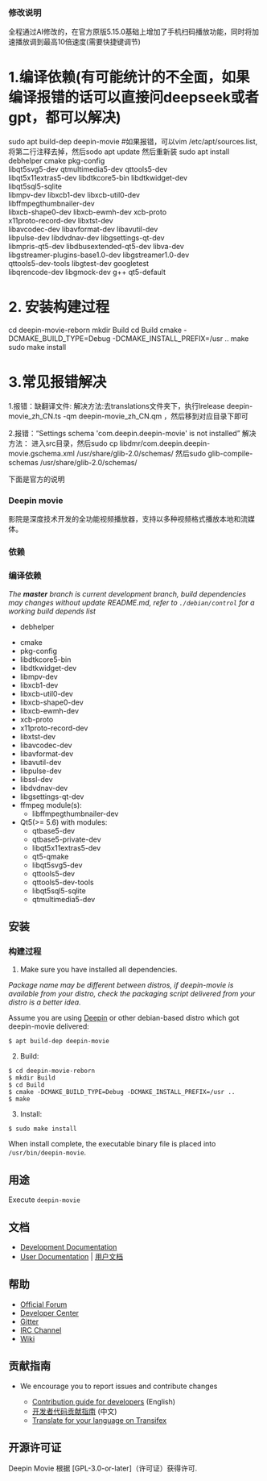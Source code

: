 ### 修改说明
全程通过AI修改的，在官方原版5.15.0基础上增加了手机扫码播放功能，同时将加速播放调到最高10倍速度(需要快捷键调节)
# 1.编译依赖(有可能统计的不全面，如果编译报错的话可以直接问deepseek或者gpt，都可以解决)
sudo apt build-dep deepin-movie #如果报错，可以vim /etc/apt/sources.list,将第二行注释去掉，然后sodo apt update 然后重新装
sudo apt install debhelper   cmake   pkg-config   \
                libqt5svg5-dev   qtmultimedia5-dev   qttools5-dev  \
                libqt5x11extras5-dev   libdtkcore5-bin   libdtkwidget-dev  \
                libqt5sql5-sqlite  \
                libmpv-dev   libxcb1-dev   libxcb-util0-dev  \
                libffmpegthumbnailer-dev  \
                libxcb-shape0-dev  libxcb-ewmh-dev   xcb-proto  \
                x11proto-record-dev   libxtst-dev  \
                libavcodec-dev   libavformat-dev  libavutil-dev  \
                libpulse-dev   libdvdnav-dev   libgsettings-qt-dev  \
                libmpris-qt5-dev   libdbusextended-qt5-dev   libva-dev  \
                libgstreamer-plugins-base1.0-dev   libgstreamer1.0-dev  \
			    qttools5-dev-tools  libgtest-dev googletest \
				libqrencode-dev libgmock-dev g++   qt5-default

# 2. 安装构建过程
cd deepin-movie-reborn
mkdir Build
cd Build
cmake -DCMAKE_BUILD_TYPE=Debug -DCMAKE_INSTALL_PREFIX=/usr ..
make
sudo make install

# 3.常见报错解决
1.报错：缺翻译文件:
解决方法:去translations文件夹下，执行lrelease  deepin-movie_zh_CN.ts  -qm deepin-movie_zh_CN.qm ，然后移到对应目录下即可

2.报错：“Settings schema 'com.deepin.deepin-movie' is not installed”
解决方法：	进入src目录，然后sudo cp libdmr/com.deepin.deepin-movie.gschema.xml /usr/share/glib-2.0/schemas/
 	        然后sudo glib-compile-schemas /usr/share/glib-2.0/schemas/

下面是官方的说明
### Deepin movie

影院是深度技术开发的全功能视频播放器，支持以多种视频格式播放本地和流媒体。

### 依赖

### 编译依赖

_The **master** branch is current development branch, build dependencies may changes without update README.md, refer to `./debian/control` for a working build depends list_

- debhelper

* cmake
* pkg-config
* libdtkcore5-bin
* libdtkwidget-dev
* libmpv-dev
* libxcb1-dev
* libxcb-util0-dev
* libxcb-shape0-dev
* libxcb-ewmh-dev
* xcb-proto
* x11proto-record-dev
* libxtst-dev
* libavcodec-dev
* libavformat-dev
* libavutil-dev
* libpulse-dev
* libssl-dev
* libdvdnav-dev
* libgsettings-qt-dev
* ffmpeg module(s):
  - libffmpegthumbnailer-dev
* Qt5(>= 5.6) with modules:
  - qtbase5-dev
  - qtbase5-private-dev
  - libqt5x11extras5-dev
  - qt5-qmake
  - libqt5svg5-dev
  - qttools5-dev
  - qttools5-dev-tools
  - libqt5sql5-sqlite
  - qtmultimedia5-dev

## 安装 

### 构建过程

1. Make sure you have installed all dependencies.

_Package name may be different between distros, if deepin-movie is available from your distro, check the packaging script delivered from your distro is a better idea._

Assume you are using [Deepin](https://distrowatch.com/table.php?distribution=deepin) or other debian-based distro which got deepin-movie delivered:

``` 
$ apt build-dep deepin-movie
```

2. Build:

```
$ cd deepin-movie-reborn
$ mkdir Build
$ cd Build
$ cmake -DCMAKE_BUILD_TYPE=Debug -DCMAKE_INSTALL_PREFIX=/usr ..
$ make
```

3. Install:
```
$ sudo make install
```

When install complete, the executable binary file is placed into `/usr/bin/deepin-movie`.

## 用途

Execute `deepin-movie`

## 文档

 - [Development Documentation](https://linuxdeepin.github.io/deepin-movie/)
 - [User Documentation](https://wikidev.uniontech.com/index.php?title=%E5%BD%B1%E9%99%A2) | [用户文档](https://wikidev.uniontech.com/index.php?title=%E5%BD%B1%E9%99%A2)

## 帮助

* [Official Forum](https://bbs.uniontech.com/)
 * [Developer Center](https://github.com/linuxdeepin/developer-center)
 * [Gitter](https://gitter.im/orgs/linuxdeepin/rooms)
 * [IRC Channel](https://webchat.freenode.net/?channels=deepin)
 * [Wiki](https://wikidev.uniontech.com/)

## 贡献指南

* We encourage you to report issues and contribute changes

   - [Contribution guide for developers](https://github.com/linuxdeepin/developer-center/wiki/Contribution-Guidelines-for-Developers-en) (English)
   - [开发者代码贡献指南](https://github.com/linuxdeepin/developer-center/wiki/Contribution-Guidelines-for-Developers) (中文)
   - [Translate for your language on Transifex](https://www.transifex.com/linuxdeepin/deepin-movie/)

## 开源许可证

Deepin Movie 根据 [GPL-3.0-or-later]（许可证）获得许可.
